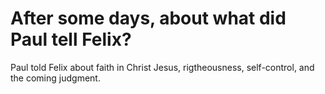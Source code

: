 # After some days, about what did Paul tell Felix?

Paul told Felix about faith in Christ Jesus, rigtheousness, self-control, and the coming judgment.

